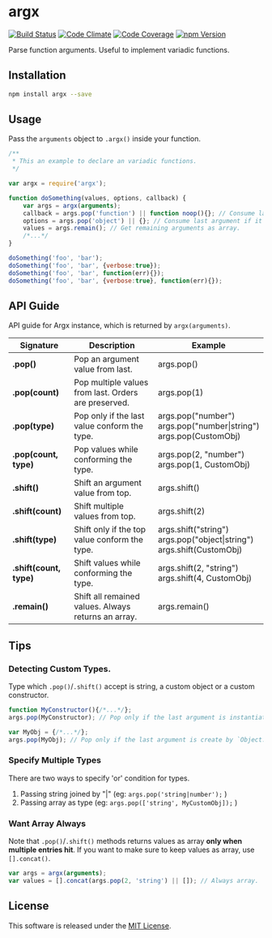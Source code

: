 argx
==========

<!-- Badge Start -->
<a name="badges"></a>

[![Build Status][bd_travis_shield_url]][bd_travis_url]
[![Code Climate][bd_codeclimate_shield_url]][bd_codeclimate_url]
[![Code Coverage][bd_codeclimate_coverage_shield_url]][bd_codeclimate_url]
[![npm Version][bd_npm_shield_url]][bd_npm_url]

[bd_repo_url]: https://github.com/okunishinishi/node-argx
[bd_travis_url]: http://travis-ci.org/okunishinishi/node-argx
[bd_travis_shield_url]: http://img.shields.io/travis/okunishinishi/node-argx.svg?style=flat
[bd_license_url]: https://github.com/okunishinishi/node-argx/blob/master/LICENSE
[bd_codeclimate_url]: http://codeclimate.com/github/okunishinishi/node-argx
[bd_codeclimate_shield_url]: http://img.shields.io/codeclimate/github/okunishinishi/node-argx.svg?style=flat
[bd_codeclimate_coverage_shield_url]: http://img.shields.io/codeclimate/coverage/github/okunishinishi/node-argx.svg?style=flat
[bd_gemnasium_url]: https://gemnasium.com/okunishinishi/node-argx
[bd_gemnasium_shield_url]: https://gemnasium.com/okunishinishi/node-argx.svg
[bd_npm_url]: http://www.npmjs.org/package/argx
[bd_npm_shield_url]: http://img.shields.io/npm/v/argx.svg?style=flat

<!-- Badge End -->


<!-- Description Start -->
<a name="description"></a>

Parse function arguments. Useful to implement variadic functions.

<!-- Description End -->



<!-- Sections Start -->
<a name="sections"></a>

Installation
-----

```bash
npm install argx --save
```
Usage
-----

Pass the `arguments` object to `.argx()` inside your function.

```javascript
/**
 * This an example to declare an variadic functions.
 */

var argx = require('argx');

function doSomething(values, options, callback) {
    var args = argx(arguments);
    callback = args.pop('function') || function noop(){}; // Consume last argument if it's a function.
    options = args.pop('object') || {}; // Consume last argument if it's an object.
    values = args.remain(); // Get remaining arguments as array.
    /*...*/
}

doSomething('foo', 'bar');
doSomething('foo', 'bar', {verbose:true});
doSomething('foo', 'bar', function(err){});
doSomething('foo', 'bar', {verbose:true}, function(err){});
````

API Guide
-----

API guide for Argx instance, which is returned by `argx(arguments)`.

| Signature | Description | Example
| ----- | ----- | --- |
| **.pop()** | Pop an argument value from last. | args.pop() |
| **.pop(count)** | Pop multiple values from last. Orders are preserved. | args.pop(1) |
| **.pop(type)** | Pop only if the last value conform the type. | args.pop("number") <br/> args.pop("number&#124;string") <br/> args.pop(CustomObj) |
| **.pop(count, type)** | Pop values while conforming the type. | args.pop(2, "number") <br/> args.pop(1, CustomObj) |
| **.shift()** | Shift an argument value from top. | args.shift() |
| **.shift(count)** | Shift multiple values from top. | args.shift(2) |
| **.shift(type)** | Shift only if the top value conform the type. | args.shift("string") <br/> args.pop("object&#124;string") <br/> args.shift(CustomObj) |
| **.shift(count, type)** | Shift values while conforming the type. | args.shift(2, "string") <br/> args.shift(4, CustomObj) |
| **.remain()** | Shift all remained values. Always returns an array. | args.remain() |

Tips
-----

### Detecting Custom Types.

Type which `.pop()`/`.shift()` accept is string, a custom object or a custom constructor.

```javascript
function MyConstructor(){/*...*/};
args.pop(MyConstructor); // Pop only if the last argument is instantiate by `new MyConstructor()`

var MyObj = {/*...*/};
args.pop(MyObj); // Pop only if the last argument is create by `Object.create(MyObj)`
```

### Specify Multiple Types

There are two ways to specify 'or' condition for types.

1. Passing string joined by "|" (eg: `args.pop('string|number');` )
2. Passing array as type (eg: `args.pop(['string', MyCustomObj]);` )


### Want Array Always

Note that `.pop()`/`.shift()` methods returns values as array **only when multiple entries hit**.
If you want to make sure to keep values as array, use `[].concat()`.

```javascript
var args = argx(arguments);
var values = [].concat(args.pop(2, 'string') || []); // Always array.
```


<!-- Sections Start -->


<!-- LICENSE Start -->
<a name="license"></a>

License
-------
This software is released under the [MIT License](https://github.com/okunishinishi/node-argx/blob/master/LICENSE).

<!-- LICENSE End -->


